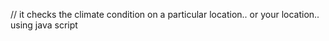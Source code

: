 // it checks the climate condition on a particular location.. or your location.. using java script 
